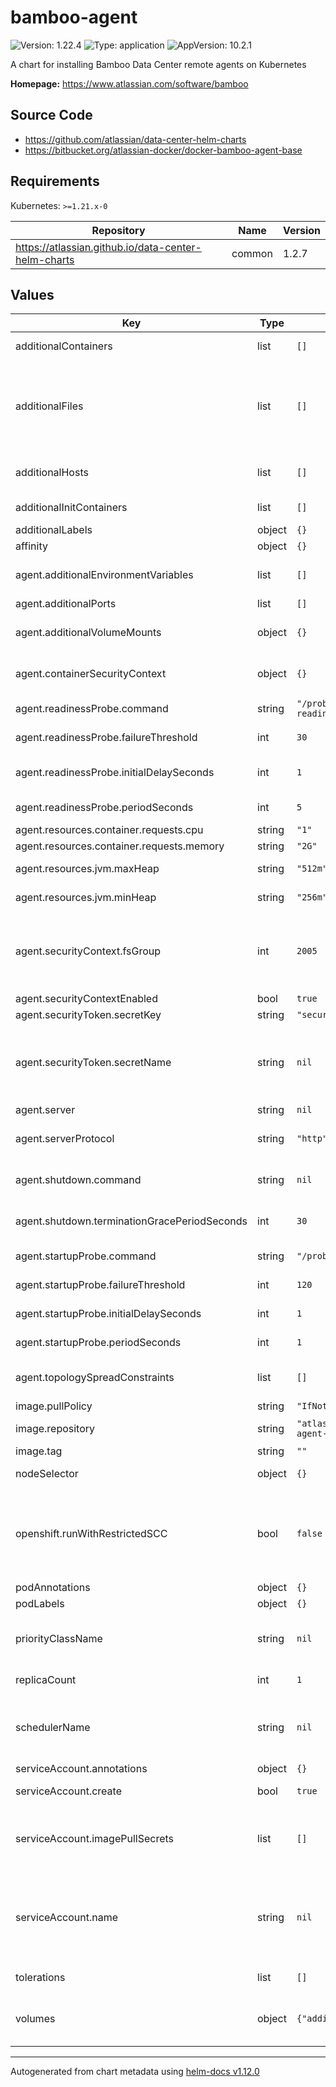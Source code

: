 # bamboo-agent

![Version: 1.22.4](https://img.shields.io/badge/Version-1.22.4-informational?style=flat-square) ![Type: application](https://img.shields.io/badge/Type-application-informational?style=flat-square) ![AppVersion: 10.2.1](https://img.shields.io/badge/AppVersion-10.2.1-informational?style=flat-square)

A chart for installing Bamboo Data Center remote agents on Kubernetes

**Homepage:** <https://www.atlassian.com/software/bamboo>

## Source Code

* <https://github.com/atlassian/data-center-helm-charts>
* <https://bitbucket.org/atlassian-docker/docker-bamboo-agent-base>

## Requirements

Kubernetes: `>=1.21.x-0`

| Repository | Name | Version |
|------------|------|---------|
| https://atlassian.github.io/data-center-helm-charts | common | 1.2.7 |

## Values

| Key | Type | Default | Description |
|-----|------|---------|-------------|
| additionalContainers | list | `[]` | Additional container definitions that will be added to all Bamboo agent pods  |
| additionalFiles | list | `[]` | Additional existing ConfigMaps and Secrets not managed by Helm that should be mounted into service container. Configuration details below (camelCase is important!): 'name'      - References existing ConfigMap or Secret name. 'type'      - 'configMap' or 'secret' 'key'       - The file name. 'mountPath' - The destination directory in a container. VolumeMount and Volumes are added with this name and index position, for example; custom-config-0, keystore-2  |
| additionalHosts | list | `[]` | Additional host aliases for each pod, equivalent to adding them to the /etc/hosts file. https://kubernetes.io/docs/concepts/services-networking/add-entries-to-pod-etc-hosts-with-host-aliases/ |
| additionalInitContainers | list | `[]` | Additional initContainer definitions that will be added to all Bamboo agent pods  |
| additionalLabels | object | `{}` | Additional labels that should be applied to all resources  |
| affinity | object | `{}` | Standard K8s affinities that will be applied to all Bamboo agent pods  |
| agent.additionalEnvironmentVariables | list | `[]` | Defines any additional environment variables to be passed to the Bamboo agent container. See https://bitbucket.org/atlassian-docker/docker-bamboo-agent-base for supported variables.  |
| agent.additionalPorts | list | `[]` | Defines any additional ports for the Bamboo agent container.  |
| agent.additionalVolumeMounts | object | `{}` | Defines any additional volume mounts for the Bamboo agent container. These can refer to existing volumes, or new volumes can be defined via 'volumes.additional'.  |
| agent.containerSecurityContext | object | `{}` | Standard K8s field that holds security configurations that will be applied to a container. https://kubernetes.io/docs/tasks/configure-pod-container/security-context/  |
| agent.readinessProbe.command | string | `"/probe-readiness.sh"` | Command to use to check the readiness status. This is provided by the agent image.  |
| agent.readinessProbe.failureThreshold | int | `30` | The number of consecutive failures of the Bamboo agent container readiness probe before the pod fails readiness checks.  |
| agent.readinessProbe.initialDelaySeconds | int | `1` | The initial delay (in seconds) for the Bamboo agent container readiness probe, after which the probe will start running. When used in conjunction with a startupProbe this can be short.  |
| agent.readinessProbe.periodSeconds | int | `5` | How often (in seconds) the Bamboo agent container readiness probe will run  |
| agent.resources.container.requests.cpu | string | `"1"` | Initial CPU request by Bamboo agent pod  |
| agent.resources.container.requests.memory | string | `"2G"` | Initial Memory request by Bamboo agent pod  |
| agent.resources.jvm.maxHeap | string | `"512m"` | The maximum amount of heap memory that will be used by the Bamboo agent JVM  |
| agent.resources.jvm.minHeap | string | `"256m"` | The minimum amount of heap memory that will be used by the Bamboo agent JVM  |
| agent.securityContext.fsGroup | int | `2005` | The GID used by the Bamboo docker image GID will default to 2005 if not supplied and securityContextEnabled is set to true. This is intended to ensure that the shared-home volume is group-writeable by the GID used by the Bamboo container. However, this doesn't appear to work for NFS volumes due to a K8s bug: https://github.com/kubernetes/examples/issues/260  |
| agent.securityContextEnabled | bool | `true` | Whether to apply security context to pod.  |
| agent.securityToken.secretKey | string | `"security-token"` |  |
| agent.securityToken.secretName | string | `nil` | The name of the K8s Secret that contains the security token. When specified the token will be automatically utilised on agent boot. An Example of creating a K8s secret for the secret below: 'kubectl create secret generic <secret-name> --from-literal=security-token=<security token>' https://kubernetes.io/docs/concepts/configuration/secret/#opaque-secrets  |
| agent.server | string | `nil` |  |
| agent.serverProtocol | string | `"http"` | The network protocol used for accessing the Bamboo server. Valid values are "http" for unencrypted connections or "https" for encrypted connections using TLS/SSL.  |
| agent.shutdown.command | string | `nil` | Custom command for a [preStop hook](https://kubernetes.io/docs/concepts/containers/container-lifecycle-hooks/). Undefined by default which means no pre-stop hook is being executed when an agent container needs to be stopped and deleted  |
| agent.shutdown.terminationGracePeriodSeconds | int | `30` | The termination grace period for pods during shutdown. This should be set to the internal grace period, plus a small buffer to allow the JVM to fully terminate.  |
| agent.startupProbe.command | string | `"/probe-startup.sh"` | Command to use to check the startup status. This is provided by the agent image.  |
| agent.startupProbe.failureThreshold | int | `120` | The number of consecutive failures of the Bamboo agent container startup probe before the pod fails readiness checks.  |
| agent.startupProbe.initialDelaySeconds | int | `1` | The initial delay (in seconds) for the Bamboo agent container startup probe, after which the probe will start running.  |
| agent.startupProbe.periodSeconds | int | `1` | How often (in seconds) the Bamboo agent container startup probe will run  |
| agent.topologySpreadConstraints | list | `[]` | Defines topology spread constraints for Bamboo agent pods. See details: https://kubernetes.io/docs/concepts/workloads/pods/pod-topology-spread-constraints/  |
| image.pullPolicy | string | `"IfNotPresent"` | Image pull policy  |
| image.repository | string | `"atlassian/bamboo-agent-base"` | The Bamboo agent Docker image to use https://hub.docker.com/r/atlassian/bamboo-agent-base  |
| image.tag | string | `""` | The docker image tag to be used - defaults to the Chart appVersion  |
| nodeSelector | object | `{}` | Standard K8s node-selectors that will be applied to all Bamboo agent pods  |
| openshift.runWithRestrictedSCC | bool | `false` | When set to true, the containers will run with a restricted Security Context Constraint (SCC). See: https://docs.openshift.com/container-platform/4.14/authentication/managing-security-context-constraints.html This configuration property unsets pod's SecurityContext, nfs-fixer init container (which runs as root), and mounts server configuration files as ConfigMaps.  |
| podAnnotations | object | `{}` | Custom annotations that will be applied to all Bamboo agent pods  |
| podLabels | object | `{}` | Custom labels that will be applied to all Bamboo agent pods  |
| priorityClassName | string | `nil` | Priority class for the application pods. The PriorityClass with this name needs to be available in the cluster. For details see https://kubernetes.io/docs/concepts/scheduling-eviction/pod-priority-preemption/#priorityclass  |
| replicaCount | int | `1` | The initial number of Bamboo agent pods that should be started at deployment time.  |
| schedulerName | string | `nil` | Standard K8s schedulerName that will be applied to all Bamboo agent pods. Check Kubernetes documentation on how to configure multiple schedulers: https://kubernetes.io/docs/tasks/extend-kubernetes/configure-multiple-schedulers/#specify-schedulers-for-pods  |
| serviceAccount.annotations | object | `{}` | Annotations to add to the ServiceAccount (if created)  |
| serviceAccount.create | bool | `true` | Set to 'true' if a ServiceAccount should be created, or 'false' if it already exists.  |
| serviceAccount.imagePullSecrets | list | `[]` | For Docker images hosted in private registries, define the list of image pull secrets that should be utilized by the created ServiceAccount https://kubernetes.io/docs/concepts/containers/images/#specifying-imagepullsecrets-on-a-pod  |
| serviceAccount.name | string | `nil` | The name of the ServiceAccount to be used by the pods. If not specified, but the "serviceAccount.create" flag is set to 'true', then the ServiceAccount name will be auto-generated, otherwise the 'default' ServiceAccount will be used. https://kubernetes.io/docs/tasks/configure-pod-container/configure-service-account/#use-the-default-service-account-to-access-the-api-server  |
| tolerations | list | `[]` | Standard K8s tolerations that will be applied to all Bamboo agent pods  |
| volumes | object | `{"additional":null}` | Defines additional volumes that should be applied to all Bamboo agent pods. Note that this will not create any corresponding volume mounts which need to be defined in bamboo.additionalVolumeMounts  |

----------------------------------------------
Autogenerated from chart metadata using [helm-docs v1.12.0](https://github.com/norwoodj/helm-docs/releases/v1.12.0)
